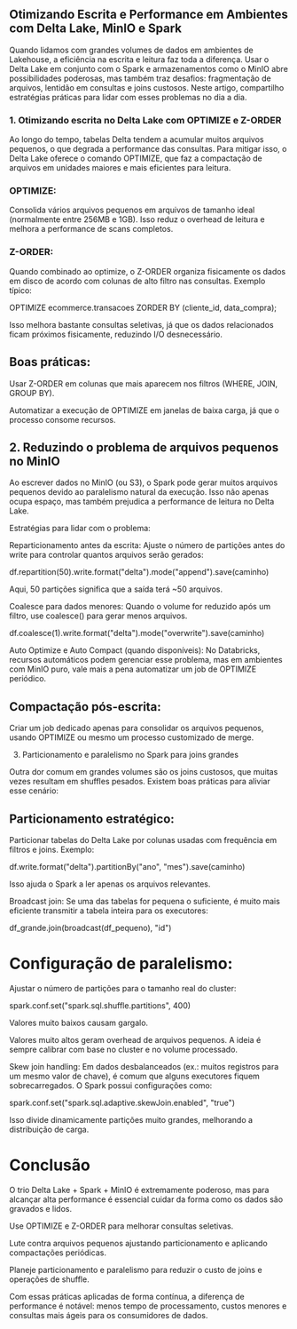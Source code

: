 ## Otimizando Escrita e Performance em Ambientes com Delta Lake, MinIO e Spark

Quando lidamos com grandes volumes de dados em ambientes de Lakehouse, a eficiência na escrita e leitura faz toda a diferença. Usar o Delta Lake em conjunto com o Spark e armazenamentos como o MinIO abre possibilidades poderosas, mas também traz desafios: fragmentação de arquivos, lentidão em consultas e joins custosos.
Neste artigo, compartilho estratégias práticas para lidar com esses problemas no dia a dia.

### 1. Otimizando escrita no Delta Lake com OPTIMIZE e Z-ORDER

Ao longo do tempo, tabelas Delta tendem a acumular muitos arquivos pequenos, o que degrada a performance das consultas. Para mitigar isso, o Delta Lake oferece o comando OPTIMIZE, que faz a compactação de arquivos em unidades maiores e mais eficientes para leitura.

### OPTIMIZE:
Consolida vários arquivos pequenos em arquivos de tamanho ideal (normalmente entre 256MB e 1GB). Isso reduz o overhead de leitura e melhora a performance de scans completos.

### Z-ORDER:
Quando combinado ao optimize, o Z-ORDER organiza fisicamente os dados em disco de acordo com colunas de alto filtro nas consultas.
Exemplo típico:

OPTIMIZE ecommerce.transacoes
ZORDER BY (cliente_id, data_compra);


Isso melhora bastante consultas seletivas, já que os dados relacionados ficam próximos fisicamente, reduzindo I/O desnecessário.

## Boas práticas:

Usar Z-ORDER em colunas que mais aparecem nos filtros (WHERE, JOIN, GROUP BY).

Automatizar a execução de OPTIMIZE em janelas de baixa carga, já que o processo consome recursos.

## 2. Reduzindo o problema de arquivos pequenos no MinIO

Ao escrever dados no MinIO (ou S3), o Spark pode gerar muitos arquivos pequenos devido ao paralelismo natural da execução. Isso não apenas ocupa espaço, mas também prejudica a performance de leitura no Delta Lake.

Estratégias para lidar com o problema:

Reparticionamento antes da escrita:
Ajuste o número de partições antes do write para controlar quantos arquivos serão gerados:

df.repartition(50).write.format("delta").mode("append").save(caminho)


Aqui, 50 partições significa que a saída terá ~50 arquivos.

Coalesce para dados menores:
Quando o volume for reduzido após um filtro, use coalesce() para gerar menos arquivos.

df.coalesce(1).write.format("delta").mode("overwrite").save(caminho)


Auto Optimize e Auto Compact (quando disponíveis):
No Databricks, recursos automáticos podem gerenciar esse problema, mas em ambientes com MinIO puro, vale mais a pena automatizar um job de OPTIMIZE periódico.

## Compactação pós-escrita:
Criar um job dedicado apenas para consolidar os arquivos pequenos, usando OPTIMIZE ou mesmo um processo customizado de merge.

3. Particionamento e paralelismo no Spark para joins grandes

Outra dor comum em grandes volumes são os joins custosos, que muitas vezes resultam em shuffles pesados. Existem boas práticas para aliviar esse cenário:

## Particionamento estratégico:
Particionar tabelas do Delta Lake por colunas usadas com frequência em filtros e joins.
Exemplo:

df.write.format("delta").partitionBy("ano", "mes").save(caminho)


Isso ajuda o Spark a ler apenas os arquivos relevantes.

Broadcast join:
Se uma das tabelas for pequena o suficiente, é muito mais eficiente transmitir a tabela inteira para os executores:

df_grande.join(broadcast(df_pequeno), "id")


# Configuração de paralelismo:
Ajustar o número de partições para o tamanho real do cluster:

spark.conf.set("spark.sql.shuffle.partitions", 400)


Valores muito baixos causam gargalo.

Valores muito altos geram overhead de arquivos pequenos.
A ideia é sempre calibrar com base no cluster e no volume processado.

Skew join handling:
Em dados desbalanceados (ex.: muitos registros para um mesmo valor de chave), é comum que alguns executores fiquem sobrecarregados. O Spark possui configurações como:

spark.conf.set("spark.sql.adaptive.skewJoin.enabled", "true")


Isso divide dinamicamente partições muito grandes, melhorando a distribuição de carga.

# Conclusão

O trio Delta Lake + Spark + MinIO é extremamente poderoso, mas para alcançar alta performance é essencial cuidar da forma como os dados são gravados e lidos.

Use OPTIMIZE e Z-ORDER para melhorar consultas seletivas.

Lute contra arquivos pequenos ajustando particionamento e aplicando compactações periódicas.

Planeje particionamento e paralelismo para reduzir o custo de joins e operações de shuffle.

Com essas práticas aplicadas de forma contínua, a diferença de performance é notável: menos tempo de processamento, custos menores e consultas mais ágeis para os consumidores de dados.
